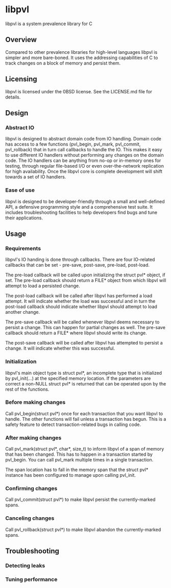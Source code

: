 # libpvl
libpvl is a system prevalence library for C

## Overview

Compared to other prevalence libraries for high-level languages libpvl is simpler and more bare-boned. It uses the addressing capabilities of C to track changes on a block of memory and persist them.

## Licensing

libpvl is licensed under the 0BSD license. See the LICENSE.md file for details.

## Design

### Abstract IO

libpvl is designed to abstract domain code from IO handling. Domain code has access to a few functions (pvl_begin, pvl_mark, pvl_commit, pvl_rollback) that in turn call callbacks to handle the IO. This makes it easy to use different IO handlers without performing any changes on the domain code. The IO handlers can be anything from no-op or in-memory ones for testing, through regular file-based I/O or even over-the-network replication for high availability. Once the libpvl core is complete development will shift towards a set of IO handlers.

### Ease of use

libpvl is designed to be developer-friendly through a small and well-defined API, a defensive programming style and a comprehensive test suite. It includes troubleshooting facilities to help developers find bugs and tune their applications.

## Usage

### Requirements

libpvl's IO handing is done through callbacks. There are four IO-related callbacks that can be set - pre-save, post-save, pre-load, post-load.

The pre-load callback will be called upon initializing the struct pvl\* object, if set. The pre-load callback should return a FILE\* object from which libpvl will attempt to load a persisted change.

The post-load callback will be called after libpvl has performed a load attempt. It will indicate whether the load  was successful and in turn the post-load callback should indicate whether libpvl should attempt to load another change.

The pre-save callback will be called whenever libpvl deems necessary to persist a change. This can happen for partial changes as well. The pre-save callback should return a FILE\* where libpvl should write its change.

The post-save callback will be called after libpvl has attempted to persist a change. It will indicate whether this was successful.

### Initialization

libpvl's main object type is struct pvl\*, an incomplete type that is initialized by pvl_init(...) at the specified memory location. If the parameters are correct a non-NULL struct pvl\* is returned that can be operated upon by the rest of the functions.

### Before making changes

Call pvl_begin(struct pvl\*) once for each transaction that you want libpvl to handle. The other functions will fail unless a transaction has begun. This is a safety feature to detect transaction-related bugs in calling code.

### After making changes

Call pvl_mark(struct pvl\*, char*, size_t) to inform libpvl of a span of memory that has been changed. This has to happen in a transaction started by pvl_begin. You can call pvl_mark multiple times in a single transaction.

The span location has to fall in the memory span that the struct pvl\* instance has been configured to manage upon calling pvl_init.

### Confirming changes

Call pvl_commit(struct pvl\*) to make libpvl persist the currently-marked spans.

### Canceling changes

Call pvl_rollback(struct pvl\*) to make libpvl abandon the currently-marked spans.

## Troubleshooting

### Detecting leaks

### Tuning performance
